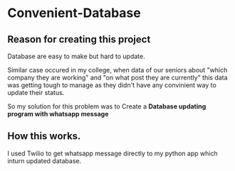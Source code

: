 # Convenient-Database

## Reason for creating this project 

Database are easy to make but hard to update. 

Similar case occured in my college, when data of our seniors about "which company they are working" and "on what post they are currently" this data was getting tough to manage as they didn't have any convinient way to update their status.

So my solution for this problem was to Create a **Database updating program with whatsapp message**


## How this works.

I used Twilio to get whatsapp message directly to my python app which inturn updated database.

